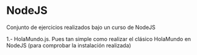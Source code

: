 # NodeJS

Conjunto de ejercicios realizados bajo un curso de NodeJS

1.- HolaMundo.js. Pues tan simple como realizar el clásico HolaMundo en NodeJS (para comprobar la instalación realizada)
